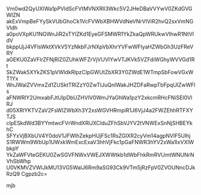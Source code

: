 Vm0wd2QyUXlWa1pPVldScFVtMVNXRll3Wkc5V2JHeDBaVVYwV0ZKdGVGWlZN
akExVmpBeFYySkVUbGhoCk1VcFVWbXBHWVdNeVNrVlViR2hvQ2sxVmNGVldh
a0poVXpKU1NGWnJiR2xTYlZKd1EyeGFSMWR1YkZkaQpWRUkwVlhwR1NtVldV
bkppUjJ4VFlsWktXVkV5YzNkbFJrNXpVbXhrYVFwWFIyaHZWbGh3UzFReVRY
aGEKU0ZaVFlrZFNjRlZ0ZUhkWFZrVjVUVlYwVTJKVk5VZFdiWGhyWVVGd1Rt
SkZWak5XYkZKS1pVWldkRlpzClpGWUtZbXR3Y0ZWdE1WTmpSbFowVGxWT1Yx
WnJWalZVVmxZd1ZUSktTRlZzY0ZwTlJuQnlWakJHZDFaRwpTbFpqUlZwWFls
aFNWRlY2UmxabFJtUlpDbUZHVlV0WmJYaGhWa1pzY2xkcmRHcFNiSEI0VlRJ
d05XRlYKTVZaV2FsWlZWbXh3Y2xsWGVHRmpiR1J6VjJ4a2FWZEhhRTFXYTJS
clpESkdWd3BYYmtwcFVrWndXRlJXClduZFhSbVJYV2tVNWExSnNjSHBEYkhC
SFYxVjBXbUV4Y0doV1JFWlhZekpHUjFSc1RsZGlXR2cyVm14agpNVlF5Ulhj
S1RWWm9WbUp1UWxkWmExcExaV3hhVjFkc1pGaFNWR3hYV2xWa1IxVXlWbkpY
YkZaWFVteGEKU0ZwSGVFNWxVWEJXWWtkb1dWbFhkRmRVUmtWNUNrNVhSbWhp
U0VKMVZVWlJkMU13VG5WalJ6Rm9aSG93Ck9VTm5jRzFpV0ZVOUNncDJkRzQ9
Cgpzb2c=

mjb